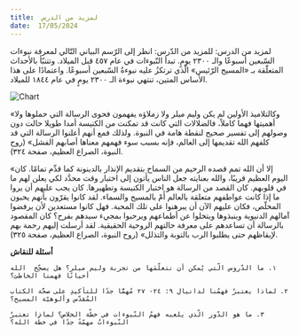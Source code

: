```yaml
---
title:  لمزيد من الدرس
date:  17/05/2024
---
```


لمزيد من الدرس: للمزيد من الدّرس: انظر إلى الرّسم البياني التّالي لمعرفة نبوءات السّبعين أسبوعًا والـ ٢٣٠٠ يومٍ. تبدأ النّبوءات في عام ٤٥٧ قبل الميلاد. وتتنبّأ بالأحداث المتعلّقة بـ «المسيح الرّئيس» الّذي ترتكزُ عليه نبوءةُ السّبعين أسبوعًا. واعتمادًا على هذا الأساس المتين، تنتهي نبوءة الـ ٢٣٠٠ يومٍ في عام ١٨٤٤ للميلاد.

![Chart](https://sabbath-school-resources-assets.adventech.io/ar/ss/2024-02/07/chart.png)

«وكالتلاميذ الأولين لم يكن وليم ميلر ولا زملاؤه يفهمون فحوى الرسالة التي حملوها ولا أهميتها فهما كاملاً، فالضلالات التي كانت قد تمكنت من الكنيسة أمدا طويلا حالت دون وصولهم إلى تفسير صحيح لنقطة هامة في النبوة. ولذلك فمع أنهم أعلنوا الرسالة التي قد كلفهم الله تقديمها إلى العالم، فإنه بسبب سوء فهمهم معناها أصابهم الفشل» (روح النبوة، الصراع العظيم، صفحة ٣٢٤).

«إلا أن الله تمم قصده الرحيم من السماح بتقديم الإنذار بالدينونة كما قدِّم تمامًا. كان اليوم العظيم قريبًا، والله بعنايته جعل الناس يأتون إلى اختبار وقت محدَّد لكي يعلن لهم ما في قلوبهم. كان القصد من الرسالة هو اختبار الكنيسة وتطهيرها. كان يجب عليهم أن يروا ما إذا كانت عواطفهم متعلقة بالعالم أَمْ بالمسيح والسماء. لقد كانوا يقرّون بأنهم يحبون المخلّص، فكان عليهم الآن أن يبرهنوا على تلك المحبة. فهل كانوا مستعدين لأن يرفضوا آمالهم الدنيوية وينبذوها ويتخلوا عن أطماعهم ويرحبوا بمجيء سيدهم بفرح؟ كان المقصود بالرسالة أن تساعدهم على معرفة حالتهم الروحية الحقيقية. لقد أرسلت إليهم رحمة بهم لإيقاظهم حتى يطلبوا الرب بالتوبة والتذلل» (روح النبوة، الصراع العظيم، صفحة ٣٢٥).

**أسئلة للنقاش**

`١. ما الدّروس الّتي يُمكن أن نتعلّمَها من تجربة وليم ميلر؟ هل يصحِّح  الله أحيانًا فهمنا الخاطئ؟`

`٢. لماذا يعتبرُ فهمُنا لدانيال ٩: ٢٤- ٢٧ مُهمًّا جدًا للتأكيدِ على صحَّة الكتاب المُقدّس وألوهيّة المسيح؟`

`٣. ما هو الدّور الّذي يلعبه فهمُ النّبوءات في خطّة الخلاص؟ لماذا تعتبرُ النّبوءاتُ مهمّةً جدًا في خطّة الله؟`